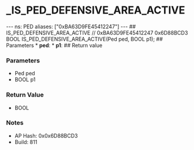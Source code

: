 # _IS_PED_DEFENSIVE_AREA_ACTIVE

--- ns: PED aliases: ["0xBA63D9FE45412247"] --- ## IS_PED_DEFENSIVE_AREA_ACTIVE  // 0xBA63D9FE45412247 0x6D88BCD3 BOOL IS_PED_DEFENSIVE_AREA_ACTIVE(Ped ped, BOOL p1);   ## Parameters * **ped**: * **p1**:  ## Return value

### Parameters
* Ped ped
* BOOL p1

### Return Value
* BOOL

### Notes
* AP Hash: 0x0x6D88BCD3
* Build: 811

